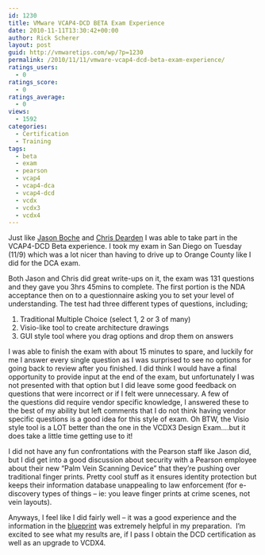 ```yaml
---
id: 1230
title: VMware VCAP4-DCD BETA Exam Experience
date: 2010-11-11T13:30:42+00:00
author: Rick Scherer
layout: post
guid: http://vmwaretips.com/wp/?p=1230
permalink: /2010/11/11/vmware-vcap4-dcd-beta-exam-experience/
ratings_users:
  - 0
ratings_score:
  - 0
ratings_average:
  - 0
views:
  - 1592
categories:
  - Certification
  - Training
tags:
  - beta
  - exam
  - pearson
  - vcap4
  - vcap4-dca
  - vcap4-dcd
  - vcdx
  - vcdx3
  - vcdx4
---
```

Just like <a href="http://www.boche.net/blog/index.php/2010/11/10/vmware-vcap4-dcd-beta-exam-experience/" target="_blank">Jason Boche</a> and <a href="http://jfvi.co.uk/2010/11/09/vcap-dcd-beta-experience/" target="_blank">Chris Dearden</a> I was able to take part in the VCAP4-DCD Beta experience. I took my exam in San Diego on Tuesday (11/9) which was a lot nicer than having to drive up to Orange County like I did for the DCA exam.

Both Jason and Chris did great write-ups on it, the exam was 131 questions and they gave you 3hrs 45mins to complete. The first portion is the NDA acceptance then on to a questionnaire asking you to set your level of understanding. The test had three different types of questions, including;

  1. Traditional Multiple Choice (select 1, 2 or 3 of many)
  2. Visio-like tool to create architecture drawings
  3. GUI style tool where you drag options and drop them on answers

I was able to finish the exam with about 15 minutes to spare, and luckily for me I answer every single question as I was surprised to see no options for going back to review after you finished. I did think I would have a final opportunity to provide input at the end of the exam, but unfortunately I was not presented with that option but I did leave some good feedback on questions that were incorrect or if I felt were unnecessary. A few of the questions did require vendor specific knowledge, I answered these to the best of my ability but left comments that I do not think having vendor specific questions is a good idea for this style of exam. Oh BTW, the Visio style tool is a LOT better than the one in the VCDX3 Design Exam&#8230;.but it does take a little time getting use to it!

I did not have any fun confrontations with the Pearson staff like Jason did, but I did get into a good discussion about security with a Pearson employee about their new &#8220;Palm Vein Scanning Device&#8221; that they&#8217;re pushing over traditional finger prints. Pretty cool stuff as it ensures identity protection but keeps their information database unappealing to law enforcement (for e-discovery types of things &#8211; ie: you leave finger prints at crime scenes, not vein layouts).

Anyways, I feel like I did fairly well &#8211; it was a good experience and the information in the <a href="http://mylearn.vmware.com/register.cfm?course=76644" target="_blank">blueprint</a> was extremely helpful in my preparation.  I&#8217;m excited to see what my results are, if I pass I obtain the DCD certification as well as an upgrade to VCDX4.
